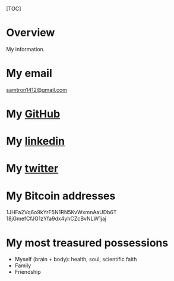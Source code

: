 [TOC]

# Overview
My information.

# My email
samtron1412@gmail.com

# My [GitHub](https://github.com/samtron1412)

# My [linkedin](https://www.linkedin.com/in/samtron1412)

# My [twitter](https://twitter.com/samtron1412)

# My Bitcoin addresses
1JHFa2Vq6o9kYrF5N1RN5KvWxmnAaUDb6T
18jGmefCfJG1zYfa9dx4yhCZcBvNLW1jaj

# My most treasured possessions
- Myself (brain + body): health, soul, scientific faith
- Family
- Friendship
